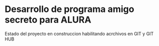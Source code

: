 <h1>Desarrollo de programa amigo secreto para ALURA</h1>

Estado del proyecto en construccion habilitando acrchivos en GIT y GIT HUB
